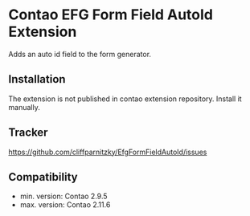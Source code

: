 Contao EFG Form Field AutoId Extension
======================================

Adds an auto id field to the form generator.


Installation
------------

The extension is not published in contao extension repository. Install it manually.


Tracker
-------

https://github.com/cliffparnitzky/EfgFormFieldAutoId/issues


Compatibility
-------------

- min. version: Contao 2.9.5
- max. version: Contao 2.11.6